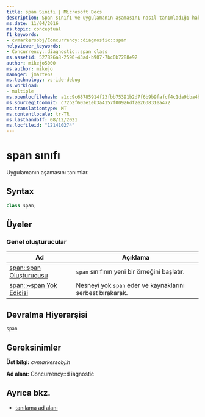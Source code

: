 ```yaml
---
title: span Sınıfı | Microsoft Docs
description: Span sınıfı ve uygulamanın aşamasını nasıl tanımladığı hakkında bilgi edinmek. Ayrıca, span sınıfı genel oluşturucuları ve devralma hiyerarşisi hakkında bilgi edinmek.
ms.date: 11/04/2016
ms.topic: conceptual
f1_keywords:
- cvmarkersobj/Concurrency::diagnostic::span
helpviewer_keywords:
- Concurrency::diagnostic::span class
ms.assetid: 527826a8-2590-43ad-b907-7bc0b7288e92
author: mikejo5000
ms.author: mikejo
manager: jmartens
ms.technology: vs-ide-debug
ms.workload:
- multiple
ms.openlocfilehash: a1cc9c68785914f23fbb75391b2d7f6b9b9fafcf4c1da9bba4b2b38d1ac305f1
ms.sourcegitcommit: c72b2f603e1eb3a4157f00926df2e263831ea472
ms.translationtype: MT
ms.contentlocale: tr-TR
ms.lasthandoff: 08/12/2021
ms.locfileid: "121410274"
---
```

# <a name="span-class"></a>span sınıfı
Uygulamanın aşamasını tanımlar.

## <a name="syntax"></a>Syntax

```cpp
class span;
```

## <a name="members"></a>Üyeler

### <a name="public-constructors"></a>Genel oluşturucular

|Ad|Açıklama|
|----------|-----------------|
|[span::span Oluşturucusu](../profiling/span-span-constructor.md)|`span` sınıfının yeni bir örneğini başlatır.|
|[span::~span Yok Edicisi](../profiling/span-tilde-span-destructor.md)|Nesneyi yok `span` eder ve kaynaklarını serbest bırakarak.|

## <a name="inheritance-hierarchy"></a>Devralma Hiyerarşisi
 `span`

## <a name="requirements"></a>Gereksinimler
 **Üst bilgi:** *cvmarkersobj.h*

 **Ad alanı:** Concurrency::d iagnostic

## <a name="see-also"></a>Ayrıca bkz.
- [tanılama ad alanı](../profiling/diagnostic-namespace.md)